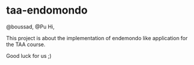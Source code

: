 taa-endomondo
=============
@boussad, @Pu
Hi,

 This project is about the implementation of endemondo like application for the TAA course. 
 
 Good luck for us ;)
